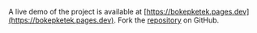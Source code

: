 A live demo of the project is available at [https://bokepketek.pages.dev](https://bokepketek.pages.dev).
Fork the [repository](https://github.com/gionugraha) on GitHub.